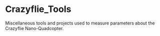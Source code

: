 # Crazyflie_Tools
Miscellaneous tools and projects used to measure parameters about the Crazyflie Nano-Quadcopter.
